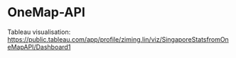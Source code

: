 # OneMap-API

Tableau visualisation: https://public.tableau.com/app/profile/ziming.lin/viz/SingaporeStatsfromOneMapAPI/Dashboard1
